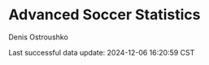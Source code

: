 # Advanced Soccer Statistics
Denis Ostroushko

<!-- gfm -->

Last successful data update: 2024-12-06 16:20:59 CST
